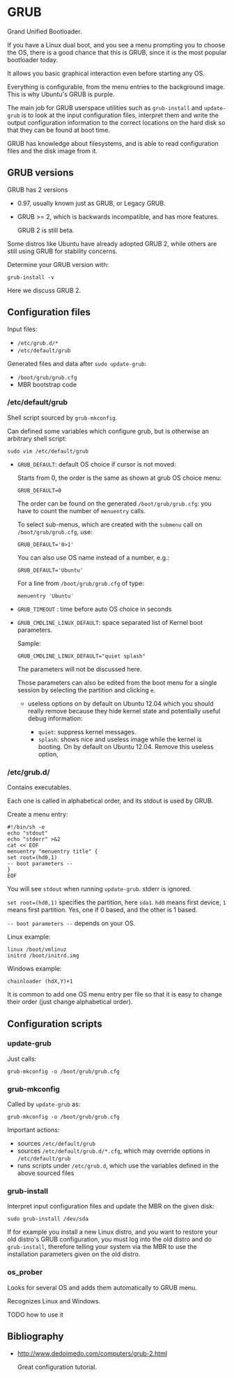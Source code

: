 # GRUB

Grand Unified Bootloader.

If you have a Linux dual boot, and you see a menu prompting you to choose the OS, there is a good chance that this is GRUB, since it is the most popular bootloader today.

It allows you basic graphical interaction even before starting any OS.

Everything is configurable, from the menu entries to the background image. This is why Ubuntu's GRUB is purple.

The main job for GRUB userspace utilities such as `grub-install` and `update-grub` is to look at the input configuration files, interpret them and write the output configuration information to the correct locations on the hard disk so that they can be found at boot time.

GRUB has knowledge about filesystems, and is able to read configuration files and the disk image from it.

## GRUB versions

GRUB has 2 versions

-   0.97, usually known just as GRUB, or Legacy GRUB.

-   GRUB >= 2, which is backwards incompatible, and has more features.

    GRUB 2 is still beta.

Some distros like Ubuntu have already adopted GRUB 2, while others are still using GRUB for stability concerns.

Determine your GRUB version with:

    grub-install -v

Here we discuss GRUB 2.

## Configuration files

Input files:

-  `/etc/grub.d/*`
- `/etc/default/grub`

Generated files and data after `sudo update-grub`:

- `/boot/grub/grub.cfg`
- MBR bootstrap code

### /etc/default/grub

Shell script sourced by `grub-mkconfig`.

Can defined some variables which configure grub, but is otherwise an arbitrary shell script:

    sudo vim /etc/default/grub

-   `GRUB_DEFAULT`: default OS choice if cursor is not moved:

    Starts from 0, the order is the same as shown at grub OS choice menu:

        GRUB_DEFAULT=0

    The order can be found on the generated `/boot/grub/grub.cfg`: you have to count the number of `menuentry` calls.

    To select sub-menus, which are created with the `submenu` call on `/boot/grub/grub.cfg`, use:

        GRUB_DEFAULT='0>1'

    You can also use OS name instead of a number, e.g.:

        GRUB_DEFAULT='Ubuntu'

    For a line from `/boot/grub/grub.cfg` of type:

        menuentry 'Ubuntu'

-   `GRUB_TIMEOUT` : time before auto OS choice in seconds

-   `GRUB_CMDLINE_LINUX_DEFAULT`: space separated list of Kernel boot parameters.

    Sample:

        GRUB_CMDLINE_LINUX_DEFAULT="quiet splash"

    The parameters will not be discussed here.

    Those parameters can also be edited from the boot menu for a single session by selecting the partition and clicking `e`.

	-   useless options on by default on Ubuntu 12.04 which you should really remove because they hide kernel state and potentially useful debug information:

        - `quiet`: suppress kernel messages.
        - `splash`: shows nice and useless image while the kernel is booting. On by default on Ubuntu 12.04. Remove this useless option,

### /etc/grub.d/

Contains executables.

Each one is called in alphabetical order, and its stdout is used by GRUB.

Create a menu entry:

    #!/bin/sh -e
    echo "stdout"
    echo "stderr" >&2
    cat << EOF
    menuentry "menuentry title" {
    set root=(hd0,1)
    -- boot parameters --
    }
    EOF

You will see `stdout` when running `update-grub`. stderr is ignored.

`set root=(hd0,1)` specifies the partition, here `sda1`. `hd0` means first device,
`1` means first partition. Yes, one if 0 based, and the other is 1 based.

`-- boot parameters --` depends on your OS.

Linux example:

    linux /boot/vmlinuz
    initrd /boot/initrd.img

Windows example:

    chainloader (hdX,Y)+1

It is common to add one OS menu entry per file so that it is easy to change their order (just change alphabetical order).

## Configuration scripts

### update-grub

Just calls:

    grub-mkconfig -o /boot/grub/grub.cfg

### grub-mkconfig

Called by `update-grub` as:

    grub-mkconfig -o /boot/grub/grub.cfg

Important actions:

- sources `/etc/default/grub`
- sources `/etc/default/grub.d/*.cfg`, which may override options in `/etc/default/grub`
- runs scripts under `/etc/grub.d`, which use the variables defined in the above sourced files

### grub-install

Interpret input configuration files and update the MBR on the given disk:

    sudo grub-install /dev/sda

If for example you install a new Linux distro, and you want to restore your old distro's GRUB configuration, you must log into the old distro and do `grub-install`, therefore telling your system via the MBR to use the installation parameters given on the old distro.

### os_prober

Looks for several OS and adds them automatically to GRUB menu.

Recognizes Linux and Windows.

TODO how to use it

## Bibliography

-   <http://www.dedoimedo.com/computers/grub-2.html>

    Great configuration tutorial.
